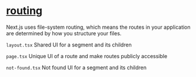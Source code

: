 # [routing](https://nextjs.org/docs/app/building-your-application/routing)

Next.js uses file-system routing, which means the routes in your application are determined by how you structure your files.

`layout.tsx` Shared UI for a segment and its children

`page.tsx` Unique UI of a route and make routes publicly accessible

`not-found.tsx` Not found UI for a segment and its children
